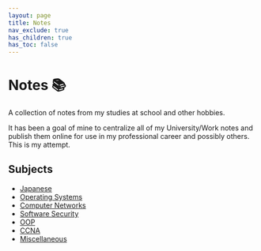 ```yaml
---
layout: page
title: Notes
nav_exclude: true
has_children: true
has_toc: false
---
```

# Notes 📚

A collection of notes from my studies at school and other hobbies.

It has been a goal of mine to centralize all of my University/Work notes and publish them online for use in my professional career and possibly others. This is my attempt.

## Subjects
- [Japanese](/docs/japanese/japan.md)
- [Operating Systems](/docs/operating-systems/operating-systems.md)
- [Computer Networks](/docs/computer-networks/computer-networks.md)
- [Software Security](/docs/software-security/software-security.md)
- [OOP](/docs/OOP/oop.md)
- [CCNA](/docs/ccna/ccna.md)
- [Miscellaneous](docs/misc/misc.md)




